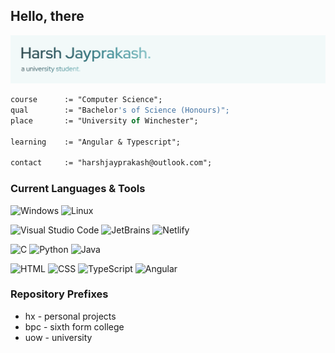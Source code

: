 ## Hello, there

![Banner](profile-banner.png)

```pas
course      := "Computer Science";
qual        := "Bachelor's of Science (Honours)";
place       := "University of Winchester";

learning    := "Angular & Typescript";

contact     := "harshjayprakash@outlook.com";
```

### Current Languages & Tools

![Windows](https://img.shields.io/badge/-Windows%20NT-356169?logo=windows&logoColor=ffffff&style=flat-square)
![Linux](https://img.shields.io/badge/-Linux-356169?logo=linux&logoColor=ffffff&style=flat-square)
<br/>

![Visual Studio Code](https://img.shields.io/badge/-Visual%20Studio%20Code-356169?logo=visual-studio-code&logoColor=ffffff&style=flat-square)
![JetBrains](https://img.shields.io/badge/-JetBrains-356169?logo=jetbrains&logoColor=ffffff&style=flat-square)
![Netlify](https://img.shields.io/badge/-Netlify-356169?logo=netlify&logoColor=ffffff&style=flat-square)
<br/>

![C](https://img.shields.io/badge/-C-356169?logo=c&logoColor=ffffff&style=flat-square)
![Python](https://img.shields.io/badge/-Python-356169?logo=python&logoColor=ffffff&style=flat-square)
![Java](https://img.shields.io/badge/-Java-356169?logo=openjdk&logoColor=ffffff&style=flat-square)
<br/>

![HTML](https://img.shields.io/badge/-HTML-356169?logo=html5&logoColor=ffffff&style=flat-square)
![CSS](https://img.shields.io/badge/-CSS-356169?logo=css3&logoColor=ffffff&style=flat-square)
![TypeScript](https://img.shields.io/badge/-Typescript-356169?logo=typescript&logoColor=ffffff&style=flat-square)
![Angular](https://img.shields.io/badge/-Angular-356169?logo=angular&logoColor=ffffff&style=flat-square)

### Repository Prefixes

- hx - personal projects
- bpc - sixth form college
- uow - university

